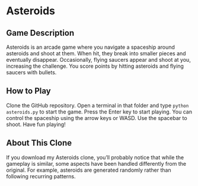 # Asteroids

## Game Description

Asteroids is an arcade game where you navigate a spaceship around asteroids and shoot at them. When hit, they break into smaller pieces and eventually disappear. Occasionally, flying saucers appear and shoot at you, increasing the challenge. You score points by hitting asteroids and flying saucers with bullets.

## How to Play

Clone the GitHub repository. Open a terminal in that folder and type <code>python asteroids.py</code> to start the game. Press the Enter key to start playing. You can control the spaceship using the arrow keys or WASD. Use the spacebar to shoot. Have fun playing!

## About This Clone

If you download my Asteroids clone, you’ll probably notice that while the gameplay is similar, some aspects have been handled differently from the original. For example, asteroids are generated randomly rather than following recurring patterns.
